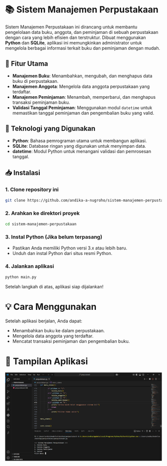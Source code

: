 # 📚 Sistem Manajemen Perpustakaan

Sistem Manajemen Perpustakaan ini dirancang untuk membantu pengelolaan data buku, anggota, dan peminjaman di sebuah perpustakaan dengan cara yang lebih efisien dan terstruktur. Dibuat menggunakan **Python** dan **SQLite**, aplikasi ini memungkinkan administrator untuk mengelola berbagai informasi terkait buku dan peminjaman dengan mudah.

## 🚀 Fitur Utama
- **Manajemen Buku**: Menambahkan, mengubah, dan menghapus data buku di perpustakaan.
- **Manajemen Anggota**: Mengelola data anggota perpustakaan yang terdaftar.
- **Manajemen Peminjaman**: Menambah, memperbarui, dan menghapus transaksi peminjaman buku.
- **Validasi Tanggal Peminjaman**: Menggunakan modul `datetime` untuk memastikan tanggal peminjaman dan pengembalian buku yang valid.

## 🔧 Teknologi yang Digunakan
- **Python**: Bahasa pemrograman utama untuk membangun aplikasi.
- **SQLite**: Database ringan yang digunakan untuk menyimpan data.
- **datetime**: Modul Python untuk menangani validasi dan pemrosesan tanggal.

## 📥 Instalasi

### 1. Clone repository ini
```bash
git clone https://github.com/andika-a-nugroho/sistem-manajemen-perpustakaan.git
```
### 2. Arahkan ke direktori proyek
```bash
cd sistem-manajemen-perpustakaan
```
### 3. Instal Python (Jika belum terpasang)
- Pastikan Anda memiliki Python versi 3.x atau lebih baru.
- Unduh dan instal Python dari situs resmi Python.
### 4. Jalankan aplikasi
```bash
python main.py
```
Setelah langkah di atas, aplikasi siap dijalankan!

# 💡 Cara Menggunakan
Setelah aplikasi berjalan, Anda dapat:

- Menambahkan buku ke dalam perpustakaan.
- Mengelola data anggota yang terdaftar.
- Mencatat transaksi peminjaman dan pengembalian buku.

# 📸 Tampilan Aplikasi 

<img src= Perpustakaan.png alt="Perpustakaan Preview">
